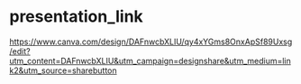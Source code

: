 # presentation_link
https://www.canva.com/design/DAFnwcbXLIU/qy4xYGms8OnxApSf89Uxsg/edit?utm_content=DAFnwcbXLIU&utm_campaign=designshare&utm_medium=link2&utm_source=sharebutton
